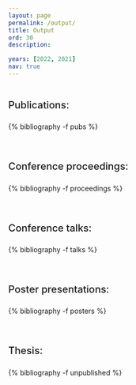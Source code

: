 ```yaml
---
layout: page
permalink: /output/
title: Output
ord: 30
description:

years: [2022, 2021]
nav: true
---
```


<!-- _pages/publications.md

### <b>Papers</b>
***
### <b>Presentations</b>
***
scholar jekyll plugin
https://www.amirasiaee.com/dailyreport/jekyll-scholar/
https://github.com/inukshuk/jekyll-scholar
-->


<h1 style="text-align:left;font-size:20px;font-weight:500;padding-top:15px;padding-bottom:10px;">Publications:</h1>
<div class="publications">
  {% bibliography -f pubs %}
</div>

<br>
<h1 style="text-align:left;font-size:20px;font-weight:500;padding-top:15px;padding-bottom:10px;">Conference proceedings:</h1>
<div class="publications">
  {% bibliography -f proceedings %}
</div>

<br>
<h1 style="text-align:left;font-size:20px;font-weight:500;padding-top:15px;padding-bottom:10px;">Conference talks:</h1>
<div class="publications">
  {% bibliography -f talks %}
</div>

<br>
<h1 style="text-align:left;font-size:20px;font-weight:500;padding-top:15px;padding-bottom:10px;">Poster presentations:</h1>
<div class="publications">
  {% bibliography -f posters %}
</div>

<br>
<h1 style="text-align:left;font-size:20px;font-weight:500;padding-top:15px;padding-bottom:10px;">Thesis:</h1>
<div class="publications">
  {% bibliography -f unpublished %}
</div>
